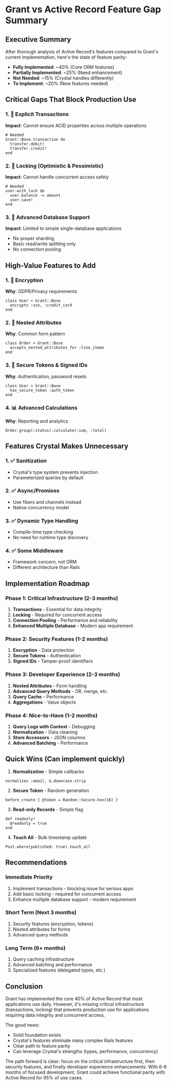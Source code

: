 # Grant vs Active Record Feature Gap Summary

## Executive Summary

After thorough analysis of Active Record's features compared to Grant's current implementation, here's the state of feature parity:

- **Fully Implemented**: ~40% (Core ORM features)
- **Partially Implemented**: ~25% (Need enhancement)
- **Not Needed**: ~15% (Crystal handles differently)
- **To Implement**: ~20% (New features needed)

## Critical Gaps That Block Production Use

### 1. 🚨 Explicit Transactions
**Impact**: Cannot ensure ACID properties across multiple operations
```crystal
# Needed
Grant::Base.transaction do
  transfer.debit!
  transfer.credit!
end
```

### 2. 🚨 Locking (Optimistic & Pessimistic)
**Impact**: Cannot handle concurrent access safely
```crystal
# Needed
user.with_lock do
  user.balance -= amount
  user.save!
end
```

### 3. 🚨 Advanced Database Support
**Impact**: Limited to simple single-database applications
- No proper sharding
- Basic read/write splitting only
- No connection pooling

## High-Value Features to Add

### 1. 🔐 Encryption
**Why**: GDPR/Privacy requirements
```crystal
class User < Grant::Base
  encrypts :ssn, :credit_card
end
```

### 2. 🎯 Nested Attributes
**Why**: Common form pattern
```crystal
class Order < Grant::Base
  accepts_nested_attributes_for :line_items
end
```

### 3. 🎫 Secure Tokens & Signed IDs
**Why**: Authentication, password resets
```crystal
class User < Grant::Base
  has_secure_token :auth_token
end
```

### 4. 📊 Advanced Calculations
**Why**: Reporting and analytics
```crystal
Order.group(:status).calculate(:sum, :total)
```

## Features Crystal Makes Unnecessary

### 1. ✅ Sanitization
- Crystal's type system prevents injection
- Parameterized queries by default

### 2. ✅ Async/Promises
- Use fibers and channels instead
- Native concurrency model

### 3. ✅ Dynamic Type Handling
- Compile-time type checking
- No need for runtime type discovery

### 4. ✅ Some Middleware
- Framework concern, not ORM
- Different architecture than Rails

## Implementation Roadmap

### Phase 1: Critical Infrastructure (2-3 months)
1. **Transactions** - Essential for data integrity
2. **Locking** - Required for concurrent access
3. **Connection Pooling** - Performance and reliability
4. **Enhanced Multiple Database** - Modern app requirement

### Phase 2: Security Features (1-2 months)
1. **Encryption** - Data protection
2. **Secure Tokens** - Authentication
3. **Signed IDs** - Tamper-proof identifiers

### Phase 3: Developer Experience (2-3 months)
1. **Nested Attributes** - Form handling
2. **Advanced Query Methods** - OR, merge, etc.
3. **Query Cache** - Performance
4. **Aggregations** - Value objects

### Phase 4: Nice-to-Have (1-2 months)
1. **Query Logs with Context** - Debugging
2. **Normalization** - Data cleaning
3. **Store Accessors** - JSON columns
4. **Advanced Batching** - Performance

## Quick Wins (Can implement quickly)

1. **Normalization** - Simple callbacks
```crystal
normalizes :email, &.downcase.strip
```

2. **Secure Token** - Random generation
```crystal
before_create { @token = Random::Secure.hex(16) }
```

3. **Read-only Records** - Simple flag
```crystal
def readonly!
  @readonly = true
end
```

4. **Touch All** - Bulk timestamp update
```crystal
Post.where(published: true).touch_all
```

## Recommendations

### Immediate Priority
1. Implement transactions - blocking issue for serious apps
2. Add basic locking - required for concurrent access
3. Enhance multiple database support - modern requirement

### Short Term (Next 3 months)
1. Security features (encryption, tokens)
2. Nested attributes for forms
3. Advanced query methods

### Long Term (6+ months)
1. Query caching infrastructure
2. Advanced batching and performance
3. Specialized features (delegated types, etc.)

## Conclusion

Grant has implemented the core 40% of Active Record that most applications use daily. However, it's missing critical infrastructure (transactions, locking) that prevents production use for applications requiring data integrity and concurrent access.

The good news:
- Solid foundation exists
- Crystal's features eliminate many complex Rails features
- Clear path to feature parity
- Can leverage Crystal's strengths (types, performance, concurrency)

The path forward is clear: focus on the critical infrastructure first, then security features, and finally developer experience enhancements. With 6-8 months of focused development, Grant could achieve functional parity with Active Record for 95% of use cases.